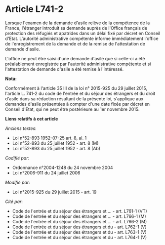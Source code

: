 # Article L741-2

Lorsque l'examen de la demande d'asile relève de la compétence de la France, l'étranger introduit sa demande auprès de
l'Office français de protection des réfugiés et apatrides dans un délai fixé par décret en Conseil d'Etat. L'autorité
administrative compétente informe immédiatement l'office de l'enregistrement de la demande et de la remise de l'attestation
de demande d'asile. 

L'office ne peut être saisi d'une demande d'asile que si celle-ci a été préalablement enregistrée par l'autorité
administrative compétente et si l'attestation de demande d'asile a été remise à l'intéressé.

**Nota:**

Conformément à l'article 35 III de la loi n° 2015-925 du 29 juillet 2015, l'article L. 741-2 du code de l'entrée et du séjour
des étrangers et du droit d'asile dans sa rédaction résultant de la présente loi, s'applique aux demandes d'asile présentées
à compter d'une date fixée par décret en Conseil d'Etat, qui ne peut être postérieure au 1er novembre 2015.

**Liens relatifs à cet article**

_Anciens textes_:

  - Loi n°52-893 1952-07-25 art. 8, al. 1
  - Loi n°52-893 du 25 juillet 1952 - art. 8 (M)
  - Loi n°52-893 du 25 juillet 1952 - art. 8 (Ab)

_Codifié par_:

  - Ordonnance n°2004-1248 du 24 novembre 2004
  - Loi n°2006-911 du 24 juillet 2006

_Modifié par_:

  - Loi n°2015-925 du 29 juillet 2015 - art. 19

_Cité par_:

  - Code de l'entrée et du séjour des étrangers et ... - art. L761-1 (VT)
  - Code de l'entrée et du séjour des étrangers et ... - art. L766-1 (M)
  - Code de l'entrée et du séjour des étrangers et ... - art. L766-2 (M)
  - Code de l'entrée et du séjour des étrangers et du  - art. L762-1 (V)
  - Code de l'entrée et du séjour des étrangers et du  - art. L763-1 (V)
  - Code de l'entrée et du séjour des étrangers et du  - art. L764-1 (V)
